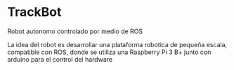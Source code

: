 # TrackBot
Robot autonomo controlado por medio de ROS

La idea del robot es desarrollar una plataforma robotica de pequeña escala, compatible con ROS, donde se utiliza una Raspberry Pi 3 B+ junto con arduino para el control del hardware
